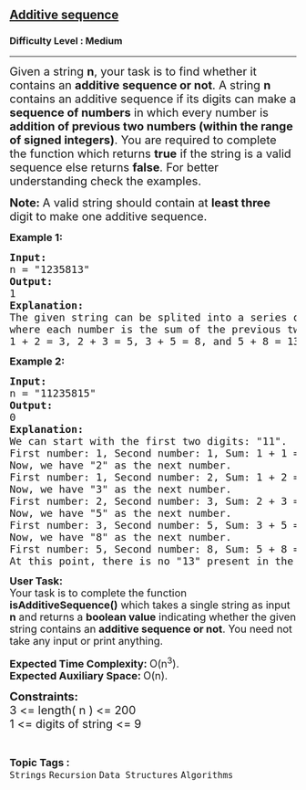 <h2><a href="https://www.geeksforgeeks.org/problems/additive-sequence/1">Additive sequence</a></h2><h3>Difficulty Level : Medium</h3><hr><div class="problems_problem_content__Xm_eO"><p><span style="font-size: 20px;">Given a string <strong>n</strong>, your task is to find whether it contains an <strong>additive sequence or not</strong>. A string <strong>n </strong>contains an additive sequence if its digits can make a <strong>sequence of numbers</strong> in which every number is <strong>addition of previous two numbers (within the range of signed integers)</strong>. You are required to complete the function which returns <strong>true</strong> if the string is a valid sequence else returns <strong>false</strong>. For better understanding check the examples.</span></p>
<p><span style="font-size: 20px;"><strong>Note:&nbsp;</strong><span style="font-size: 20px;">A valid string should contain at <strong>least three</strong> digit to make one additive sequence.&nbsp;</span></span></p>
<p><strong><span style="font-size: 18px;">Example 1:</span></strong></p>
<pre><span style="font-size: 18px;"><strong>Input:</strong>  <br>n = "1235813"</span><span style="font-size: 18px;">
<strong>Output:</strong> <br>1
<strong>Explanation:</strong> <br>The given string can be splited into a series of numbers  <br>where each number is the sum of the previous two numbers: <br>1 + 2 = 3, 2 + 3 = 5, 3 + 5 = 8, and 5 + 8 = 13. Hence, the output would be 1 (true).<br></span></pre>
<p><strong><span style="font-size: 18px;">Example 2:</span></strong></p>
<pre><span style="font-size: 18px;"><strong>Input:</strong>  <br>n = "11235815"</span><span style="font-size: 18px;">
<strong style="font-size: 18px;">Output:</strong><span style="font-size: 18px;"> <br>0
</span><strong style="font-size: 18px;">Explanation:</strong><span style="font-size: 18px;"> <br></span></span><span style="font-size: 18px;">We can start with the first two digits: "11".
First number: 1, Second number: 1, Sum: 1 + 1 = 2
Now, we have "2" as the next number.
First number: 1, Second number: 2, Sum: 1 + 2 = 3
Now, we have "3" as the next number.
First number: 2, Second number: 3, Sum: 2 + 3 = 5
Now, we have "5" as the next number.
First number: 3, Second number: 5, Sum: 3 + 5 = 8
Now, we have "8" as the next number.
First number: 5, Second number: 8, Sum: 5 + 8 = 13
At this point, there is no "13" present in the remaining digits "815". Hence, the output would be 0 (or false).<br></span></pre>
<p><span style="font-size: 18px;"><strong>User Task:&nbsp;</strong><br></span><span style="font-size: 18px;">Your task is to complete the function <strong>isAdditiveSequence()</strong> which takes a single string as input <strong>n</strong> and returns a <strong>boolean value</strong> indicating whether the given string contains an <strong>additive sequence or not</strong>. You need not take any input or print anything.</span></p>
<p><span style="font-size: 18px;"><strong>Expected Time Complexity:&nbsp;</strong>O(n<sup>3</sup>).<br><strong>Expected Auxiliary Space:&nbsp;</strong>O(n).</span></p>
<p><span style="font-size: 16px;"><strong style="font-size: 20px;">Constraints:</strong><br style="font-size: 20px;"><span style="font-size: 20px;">3 &lt;= length( n ) &lt;= 200<br>1 &lt;= digits of string &lt;= 9</span></span></p></div><br><p><span style=font-size:18px><strong>Topic Tags : </strong><br><code>Strings</code>&nbsp;<code>Recursion</code>&nbsp;<code>Data Structures</code>&nbsp;<code>Algorithms</code>&nbsp;